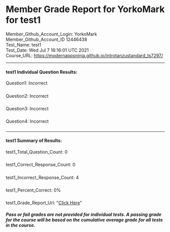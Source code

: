 # Member Grade Report for YorkoMark for test1  
   
Member_Github_Account_Login: YorkoMark  
Member_Github_Account_ID 12446438  
Test_Name: test1  
Test_Date: Wed Jul  7 16:16:01 UTC 2021  
Course_URL: https://modernappsninja.github.io/introtanzustandard_ts7297/  
   
---  
#### test1 Individual Question Results:  
Question1: Incorrect  
#####  
Question2: Incorrect  
#####  
Question3: Incorrect  
#####  
Question4: Incorrect  
#####  
---  
#### test1 Summary of Results:  
test1_Total_Question_Count: 0  
#####  
test1_Correct_Response_Count: 0  
#####  
test1_Incorrect_Response_Count: 4  
#####  
test1_Percent_Correct: 0%  
#####  
test1_Grade_Report_Url: "[Click Here](https://github.com/modernappsninjas/YorkoMark/blob/main/static/userdata/courses/introtanzustandard_ts7297/grade_report.pr210.test1.md)"
##### Pass or fail grades are not provided for individual tests. A passing grade for the course will be based on the cumulative average grade for all tests in the course.  

